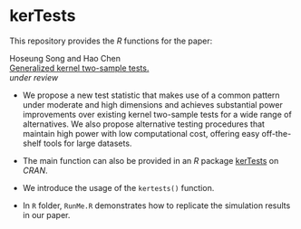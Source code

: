 # kerTests

This repository provides the _R_ functions for the paper: 

Hoseung Song and Hao Chen    \
  [Generalized kernel two-sample tests.](https://arxiv.org/pdf/2011.06127.pdf) \
  _under review_ 
  
* We propose a new test statistic that makes use of a common pattern under moderate and high dimensions and achieves substantial power improvements over existing kernel two-sample tests for a wide range of alternatives. We also propose alternative testing procedures that maintain high power with low computational cost, offering easy off-the-shelf tools for large datasets.

* The main function can also be provided in an _R_ package [kerTests](https://cran.r-project.org/web/packages/kerTests/index.html) on _CRAN_.

* We introduce the usage of the `kertests()` function.

* In `R` folder, `RunMe.R` demonstrates how to replicate the simulation results in our paper.

